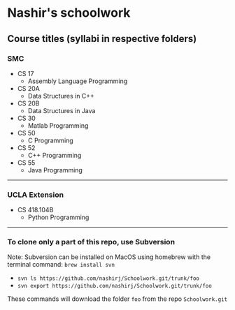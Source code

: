 # Nashir's schoolwork
## Course titles (syllabi in respective folders)

### SMC
* CS 17
	* Assembly Language Programming
* CS 20A
	* Data Structures in C++
* CS 20B
	* Data Structures in Java
* CS 30
	* Matlab Programming
* CS 50
	* C Programming
* CS 52
	* C++ Programming
* CS 55
	* Java Programming

---

### UCLA Extension
* CS 418.104B
	* Python Programming

---

### To clone only a part of this repo, use Subversion
Note: Subversion can be installed on MacOS using homebrew with the terminal command: `brew install svn`

* `svn ls https://github.com/nashirj/Schoolwork.git/trunk/foo`
* `svn export https://github.com/nashirj/Schoolwork.git/trunk/foo`

These commands will download the folder `foo` from the repo `Schoolwork.git`
